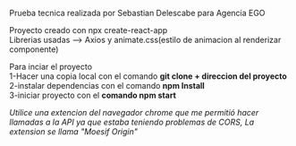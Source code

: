 Prueba tecnica realizada por Sebastian Delescabe para Agencia EGO

Proyecto creado con npx create-react-app <br/>
Librerias usadas --> Axios y animate.css(estilo de animacion al renderizar componente)

Para inciar el proyecto <br/>1-Hacer una copia local con el comando <b>git clone + direccion del proyecto</b><br/>
                             2-instalar dependencias con el comando <b>npm Install</b> <br/>
                             3-iniciar proyecto con el <b>comando npm start</b> <br/>

*Utilice una extencion del navegador chrome que me permitió hacer llamadas a la API ya que estaba teniendo problemas de CORS, La extension se llama "Moesif Origin"*
